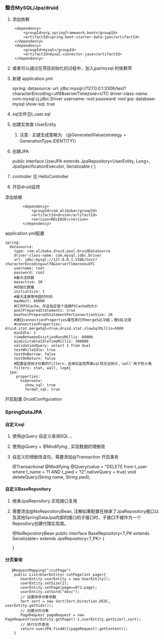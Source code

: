 ### 整合MySQL/Jpa/druid

1. 添加依赖

		<dependency>
			<groupId>org.springframework.boot</groupId>
			<artifactId>spring-boot-starter-data-jpa</artifactId>
		</dependency>
		<dependency>
			<groupId>mysql</groupId>
			<artifactId>mysql-connector-java</artifactId>
		</dependency>
		
2. 或者可以通过在项目初始化的过程中，加入jpa/mysql 的依赖项
3. 新建 application.yml 
    
    
    spring:
      datasource:
        url: jdbc:mysql://127.0.0.1:3306/test?characterEncoding=utf8&serverTimezone=UTC
        driver-class-name: com.mysql.cj.jdbc.Driver
        username: root
        password: root
      jpa:
        database: mysql
        show-sql: true
4. sql文件见t_user.sql
5. 创建实体类 UserEntity
    1. 注意 : 主键生成策略为 （@GeneratedValue(strategy = GenerationType.IDENTITY)）
6. 创建JPA 
    
    
    public interface UserJPA extends
            JpaRepository<UserEntity, Long>,
            JpaSpecificationExecutor<UserEntity>,
            Serializable {
    }
    
7. controller 见 HelloController
8. 开启druid监控

添加依赖
    
    
    		<dependency>
    			<groupId>com.alibaba</groupId>
    			<artifactId>druid</artifactId>
    			<version>RELEASE</version>
    		</dependency>

application.yml配置

    spring:
      datasource:
        type: com.alibaba.druid.pool.DruidDataSource
        driver-class-name: com.mysql.jdbc.Driver
        url: jdbc:mysql://127.0.0.1:3306/test?characterEncoding=utf8&serverTimezone=UTC
        username: root
        password: root
        #最大活跃数
        maxactive: 20
        #初始化数量
        initialSize: 1
        #最大连接等待超时时间
        maxWait: 60000
        #打开PSCache，并且指定每个连接PSCache的大小
        poolPreparedStatements: true
        maxPoolPreparedStatementPerConnectionSize: 20
        #通过connectionProperties属性来打开mergeSql功能；慢SQL记录
        #connectionProperties: druid.stat.mergeSql=true;druid.stat.slowSqlMillis=5000
        minIdle: 1
        timeBetweenEvictionRunsMillis: 60000
        minEvictableIdleTimeMillis: 300000
        validationQuery: select 1 from dual
        testWhileIdle: true
        testOnBorrow: false
        testOnReturn: false
        #配置监控统计拦截的filters，去掉后监控界面sql将无法统计,'wall'用于防火墙
        filters: stat, wall, log4j
      jpa:
         properties:
           hibernate:
             show_sql: true
             format_sql: true


开启配置 DruidConfiguration
   
### SpringDataJPA 

#### 自定义sql
1. 使用@Query 自定义查询SQL ，
2. 使用@Query + @Modifying , 实现数据的增删改
3. 自定义的增删改语句，需要添加@Transaction 开启事务


      @Transactional
        @Modifying
        @Query(value = "DELETE  from t_user where t_name = ?1 AND t_pwd = ?2",nativeQuery = true)
        void deleteQuery(String name, String pwd);


#### 自定义BaseRepository
1. 继承JpaRepository 实现接口复用
2. 需要添加@NoRepositoryBean, 注解如果配置在继承了JpaRepository接口以及其他SpringDataJpa内部的接口的子接口时，子接口不被作为一个Repository创建代理实现类。


    @NoRepositoryBean
    public interface BaseRepository<T,PK extends Serializable> extends JpaRepository<T,PK> {
    
    }
    
#### 分页查询

       @RequestMapping("/cutPage")
        public List<UserEntity> cutPage(int page){
           UserEntity userEntity = new UserEntity();
           userEntity.setSize(2);
           userEntity.setPage(page==0?1:page);
           userEntity.setSord("desc");
           // 设置排序对象参数
           Sort sort = new Sort(Sort.Direction.DESC, userEntity.getSidx());
           // 创建分页对象
           PageRequest pageRequest = new PageRequest(userEntity.getPage()-1,userEntity.getSize(),sort);
           // 执行分页查询
           return userJPA.findAll(pageRequest).getContent();
        }


    
    
    










    
